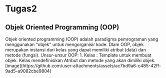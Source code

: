# Tugas2
<h2>Objek Oriented Programming (OOP)</h2>
Objek oriented programming (OOP) adalah paradigma pemrograman yang menggunakan "objek" untuk mengorganisir kode. Dlam OOP, objek merupakan instansi dari kelas yang dapat memiliki atribut (data) dan metode (fungsi).
Unsur-unsur OOP:
1. Kelas : Template untuk membuat objek. Kelas mendefinisikan Atribut dan metode yang akan dimiliki objek.
[image](https://github.com/user-attachments/assets/ac7bd9a6-c485-42ff-9ad5-a9082cbe9804)
